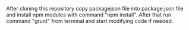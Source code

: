After cloning this repository copy packagejson file into package.json file and install npm modules with command "npm install". After that run command "grunt" from terminal and start modifying code if needed.
